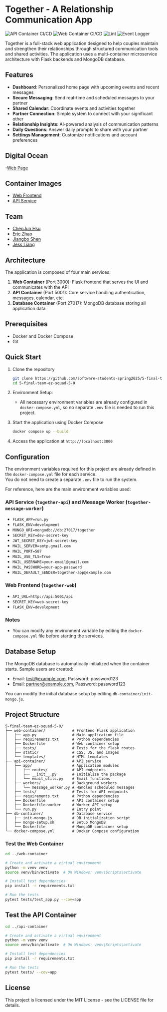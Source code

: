 # Together - A Relationship Communication App


![API Container CI/CD](https://github.com/software-students-spring2025/5-final-team-ez-squad-5-0/actions/workflows/api-container-ci-cd.yml/badge.svg)
![Web Container CI/CD](https://github.com/software-students-spring2025/5-final-team-ez-squad-5-0/actions/workflows/web-container-ci-cd.yml/badge.svg)
![Lint](https://github.com/software-students-spring2025/5-final-team-ez-squad-5-0/actions/workflows/lint.yml/badge.svg)
![Event Logger](https://github.com/software-students-spring2025/5-final-team-ez-squad-5-0/actions/workflows/event-logger.yml/badge.svg)




Together is a full-stack web application designed to help couples maintain and strengthen their relationships through structured communication tools and shared activities. The application uses a multi-container microservice architecture with Flask backends and MongoDB database.

## Features

- **Dashboard**: Personalized home page with upcoming events and recent messages
- **Secure Messaging**: Send real-time and scheduled messages to your partner
- **Shared Calendar**: Coordinate events and activities together
- **Partner Connection**: Simple system to connect with your significant other
- **Relationship Insights**: AI-powered analysis of communication patterns
- **Daily Questions**: Answer daily prompts to share with your partner
- **Settings Management**: Customize notifications and account preferences

## Digital Ocean
-[Web Page](https://138.197.66.233.nip.io/)

## Container Images

- [Web Frontend](https://hub.docker.com/r/ericzzy/together-web)
- [API Service](https://hub.docker.com/r/ericzzy/together-api)

## Team

- [ChenJun Hsu](https://github.com/Junpapadiamond)
- [Eric Zhao](https://github.com/Ericzzy675)
- [Jiangbo Shen](https://github.com/js-montgomery)
- [Jess Liang](https://github.com/jess-liang322)

## Architecture

The application is composed of four main services:

1. **Web Container** (Port 3000): Flask frontend that serves the UI and communicates with the API
2. **API Container** (Port 5001): Core service handling authentication, messages, calendar, etc.
4. **Database Container** (Port 27017): MongoDB database storing all application data

## Prerequisites

- Docker and Docker Compose
- Git

## Quick Start

1. Clone the repository
   ```bash
   git clone https://github.com/software-students-spring2025/5-final-team-ez-squad-5-0
   cd 5-final-team-ez-squad-5-0
   ```

2. Environment Setup:
   - All necessary environment variables are already configured in `docker-compose.yml`, so no separate `.env` file is needed to run this project.

3. Start the application using Docker Compose
   ```bash
   docker compose up --build
   ```

4. Access the application at `http://localhost:3000`

## Configuration

The environment variables required for this project are already defined in the `docker-compose.yml` file for each service.  
You do not need to create a separate `.env` file to run the system.

For reference, here are the main environment variables used:

### API Service (`together-api`) and Message Worker (`together-message-worker`)
- `FLASK_APP=run.py`
- `FLASK_ENV=development`
- `MONGO_URI=mongodb://db:27017/together`
- `SECRET_KEY=dev-secret-key`
- `JWT_SECRET_KEY=jwt-secret-key`
- `MAIL_SERVER=smtp.gmail.com`
- `MAIL_PORT=587`
- `MAIL_USE_TLS=True`
- `MAIL_USERNAME=your-email@gmail.com`
- `MAIL_PASSWORD=your-app-password`
- `MAIL_DEFAULT_SENDER=together-app@example.com`

### Web Frontend (`together-web`)
- `API_URL=http://api:5001/api`
- `SECRET_KEY=web-secret-key`
- `FLASK_ENV=development`

### Notes
- You can modify any environment variable by editing the `docker-compose.yml` file before starting the services.

## Database Setup

The MongoDB database is automatically initialized when the container starts. Sample users are created:

- Email: test@example.com, Password: password123
- Email: partner@example.com, Password: password123

You can modify the initial database setup by editing `db-container/init-mongo.js`.


## Project Structure

```
5-final-team-ez-squad-5-0/
├── web-container/            # Frontend Flask application
│   ├── app.py                # Main application file
│   ├── requirements.txt      # Python dependencies
│   ├── Dockerfile            # Web container setup
│   ├── tests/                # Tests for the flask routes
│   ├── static/               # CSS, JS, and images
│   └── templates/            # HTML templates
├── api-container/            # API service
│   ├── app/                  # Application modules
│   │   ├── routes/           # API endpoints
│   │   ├── __init__.py       # Initialize the package
│   │   └── email_utils.py    # Email functions
│   ├── workers/              # Background workers
│   │   └── message_worker.py # Handles scheduled messages
│   ├── tests/                # Tests for API endpoints
│   ├── requirements.txt      # Python dependencies
│   ├── Dockerfile            # API container setup
│   ├── Dockerfile.worker     # Worker API setup
│   └── run.py                # Entry point
├── db-container/             # Database service
│   ├── init-mongo.js         # DB initialization script
│   ├── mongo-setup.sh        # Setup MongoDB
│   └── Dockerfile            # MongoDB container setup
└── docker-compose.yml        # Docker Compose configuration
```

### Test the Web Container
```bash
cd ../web-container

# Create and activate a virtual environment
python -m venv venv
source venv/bin/activate  # On Windows: venv\Scripts\activate

# Install test dependencies
pip install -r requirements.txt

# Run the tests
pytest tests/test_app.py --cov=app
```

## Test the API Container
```bash
cd ../api-container

# Create and activate a virtual environment
python -m venv venv
source venv/bin/activate  # On Windows: venv\Scripts\activate

# Install test dependencies
pip install -r requirements.txt

# Run the tests
pytest tests/ --cov=app
```

## License

This project is licensed under the MIT License - see the LICENSE file for details.
